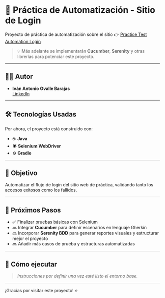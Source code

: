 # 🤖 Práctica de Automatización - Sitio de Login

Proyecto de práctica de automatización sobre el sitio 👉 [Practice Test Automation Login](https://practicetestautomation.com/practice-test-login/)

> 💡 Más adelante se implementarán **Cucumber**, **Serenity** y otras librerías para potenciar este proyecto.

---

## 🧑‍💻 Autor

- **Iván Antonio Ovalle Barajas**  
  [LinkedIn](https://www.linkedin.com/in/ivan-antonio-ovalle-barajas-188297139/) 

---

## 🛠️ Tecnologías Usadas

Por ahora, el proyecto está construido con:

- ☕ **Java**
- 🕷️ **Selenium WebDriver**
- ⚙️ **Gradle**

---

## 📌 Objetivo

Automatizar el flujo de login del sitio web de práctica, validando tanto los accesos exitosos como los fallidos.

---

## 📅 Próximos Pasos

- ✅ Finalizar pruebas básicas con Selenium
- 🔜 Integrar **Cucumber** para definir escenarios en lenguaje Gherkin
- 🔜 Incorporar **Serenity BDD** para generar reportes visuales y estructurar mejor el proyecto
- 🔜 Añadir más casos de prueba y estructuras automatizadas

---

## 🚀 Cómo ejecutar

> *Instrucciones por definir una vez esté listo el entorno base.*

---

¡Gracias por visitar este proyecto! ⭐
